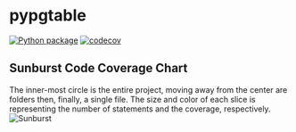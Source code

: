 # pypgtable

[![Python package](https://github.com/Shapedsundew9/pypgtable/actions/workflows/python-package.yml/badge.svg?branch=main)](https://github.com/Shapedsundew9/pypgtable/actions/workflows/python-package.yml)
[![codecov](https://codecov.io/gh/Shapedsundew9/pypgtable/branch/main/graph/badge.svg?token=Z9C9Z9B3T1)](https://codecov.io/gh/Shapedsundew9/pypgtable)

## Sunburst Code Coverage Chart

 The inner-most circle is the entire project, moving away from the center are folders then, finally, a single file. The size and color of each slice is representing the number of statements and the coverage, respectively.
 ![Sunburst](https://codecov.io/gh/Shapedsundew9/pypgtable/branch/main/graphs/sunburst.svg)
